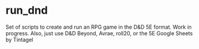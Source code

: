# run_dnd
Set of scripts to create and run an RPG game in the D&amp;D 5E format. Work in progress.
Also, just use D&D Beyond, Avrae, roll20, or the 5E Google Sheets by Tintagel
